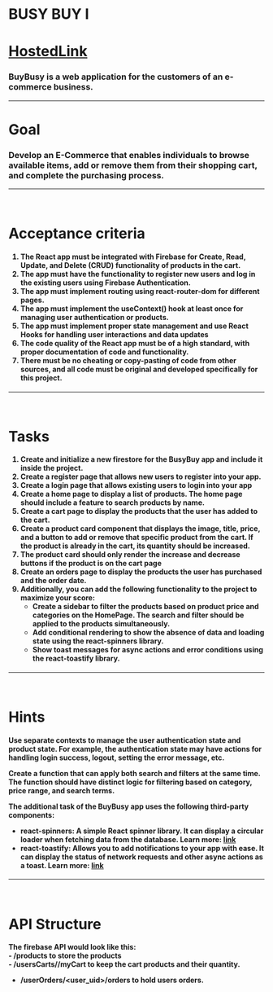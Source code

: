 <h1>BUSY BUY I</h1>
<h1><a href="https://tangerine-gingersnap-3c8b63.netlify.app/">HostedLink</a></h1>
<h3>BuyBusy is a web application for the customers of an e-commerce business.</h3>
<hr>
<h1 >Goal</h1>
<h3>Develop an E-Commerce that enables individuals to browse available items, add or remove them from their shopping cart, and complete the purchasing process.
</h3>
<hr>
&emsp;&emsp;&emsp;&emsp;&emsp;<h1>Acceptance criteria</h1>
<h4>
<ol>
<li>The React app must be integrated with Firebase for Create, Read, Update, and Delete (CRUD) functionality of products in the cart.</li>
<li>The app must have the functionality to register new users and log in the existing users using Firebase Authentication.</li>
<li>The app must implement routing using react-router-dom for different pages.</li>
<li>The app must implement the useContext() hook at least once for managing user authentication or products.</li>
<li>The app must implement proper state management and use React Hooks for handling user interactions and data updates</li>
<li>The code quality of the React app must be of a high standard, with proper documentation of code and functionality.</li>
<li>There must be no cheating or copy-pasting of code from other sources, and all code must be original and developed specifically for this project.</li>
</ol>
</h4>
<hr>
&emsp;&emsp;&emsp;&emsp;&emsp; <h1 >Tasks</h1>
<h4>
<ol>
<li>Create and initialize a new firestore for the BusyBuy app and include it inside the project.
</li>
<li>Create a register page that allows new users to register into your app.</li>
<li>Create a login page that allows existing users to login into your app</li>
<li>Create a home page to display a list of products. The home page should include a feature to search products by name.</li>
<li>Create a cart page to display the products that the user has added to the cart.</li>
<li>Create a product card component that displays the image, title, price, and a button to add or remove that specific product from the cart. If the product is already in the cart, its quantity should be increased.</li>
<li>The product card should only render the increase and decrease buttons if the product is on the cart page</li>
<li>Create an orders page to display the products the user has purchased and the order date.</li>
<li>Additionally, you can add the following functionality to the project to maximize your score:
    <ul>
    <li>Create a sidebar to filter the products based on product price and categories on the HomePage. The search and filter should be applied to the products simultaneously.
</li>
    <li>Add conditional rendering to show the absence of data and loading state using the react-spinners library.</li>
    <li>Show toast messages for async actions and error conditions using the react-toastify library.</li>
    </ul>
</li>

</ol>
</h4>
<hr>
&emsp;&emsp;&emsp;&emsp;&emsp; <h1 >Hints</h1>
<h4>
<p>Use separate contexts to manage the user authentication state and product state. For example, the authentication state may have actions for handling login success, logout, setting the error message, etc.</p>
<p>Create a function that can apply both search and filters at the same time. The function should have distinct logic for filtering based on category, price range, and search terms.</p>
<p>The additional task of the BuyBusy app uses the following third-party components:

-  react-spinners: A simple React spinner library. It can display a circular loader when fetching data from the database. Learn more: <a href="https://github.com/icarus-sullivan/react-spinner-material#readme">link</a> 
-  react-toastify: Allows you to add notifications to your app with ease. It can display the status of network requests and other async actions as a toast. Learn more: <a href="https://fkhadra.github.io/react-toastify/introduction/">link
</a>
</p>
</h4>
<hr>
&emsp;&emsp;&emsp;&emsp;&emsp; <h1 >API Structure</h1>
<h4>
The firebase API would look like this:
<br>
  - /products to store the products 
<br>
  - /usersCarts/<user_uid>/myCart to keep the cart products and their quantity.
  <br>

  - /userOrders/<user_uid>/orders to hold users orders.

</h4>







                                        